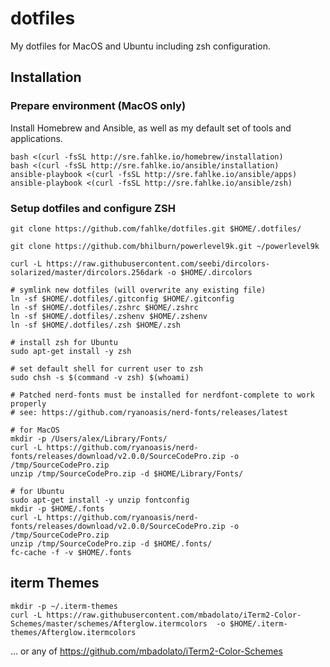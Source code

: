 # dotfiles
My dotfiles for MacOS and Ubuntu including zsh configuration.

## Installation

### Prepare environment (MacOS only)

Install Homebrew and Ansible, as well as my default set of tools and applications.

    bash <(curl -fsSL http://sre.fahlke.io/homebrew/installation)
    bash <(curl -fsSL http://sre.fahlke.io/ansible/installation)
    ansible-playbook <(curl -fsSL http://sre.fahlke.io/ansible/apps)
    ansible-playbook <(curl -fsSL http://sre.fahlke.io/ansible/zsh)

### Setup dotfiles and configure ZSH

    git clone https://github.com/fahlke/dotfiles.git $HOME/.dotfiles/

    git clone https://github.com/bhilburn/powerlevel9k.git ~/powerlevel9k

    curl -L https://raw.githubusercontent.com/seebi/dircolors-solarized/master/dircolors.256dark -o $HOME/.dircolors

    # symlink new dotfiles (will overwrite any existing file)
    ln -sf $HOME/.dotfiles/.gitconfig $HOME/.gitconfig
    ln -sf $HOME/.dotfiles/.zshrc $HOME/.zshrc
    ln -sf $HOME/.dotfiles/.zshenv $HOME/.zshenv
    ln -sf $HOME/.dotfiles/.zsh $HOME/.zsh
    
    # install zsh for Ubuntu
    sudo apt-get install -y zsh
    
    # set default shell for current user to zsh
    sudo chsh -s $(command -v zsh) $(whoami)

    # Patched nerd-fonts must be installed for nerdfont-complete to work properly
    # see: https://github.com/ryanoasis/nerd-fonts/releases/latest

    # for MacOS
    mkdir -p /Users/alex/Library/Fonts/
    curl -L https://github.com/ryanoasis/nerd-fonts/releases/download/v2.0.0/SourceCodePro.zip -o /tmp/SourceCodePro.zip
    unzip /tmp/SourceCodePro.zip -d $HOME/Library/Fonts/

    # for Ubuntu
    sudo apt-get install -y unzip fontconfig
    mkdir -p $HOME/.fonts
    curl -L https://github.com/ryanoasis/nerd-fonts/releases/download/v2.0.0/SourceCodePro.zip -o /tmp/SourceCodePro.zip
    unzip /tmp/SourceCodePro.zip -d $HOME/.fonts/
    fc-cache -f -v $HOME/.fonts


## iterm Themes

    mkdir -p ~/.iterm-themes
    curl -L https://raw.githubusercontent.com/mbadolato/iTerm2-Color-Schemes/master/schemes/Afterglow.itermcolors  -o $HOME/.iterm-themes/Afterglow.itermcolors

... or any of https://github.com/mbadolato/iTerm2-Color-Schemes
 

